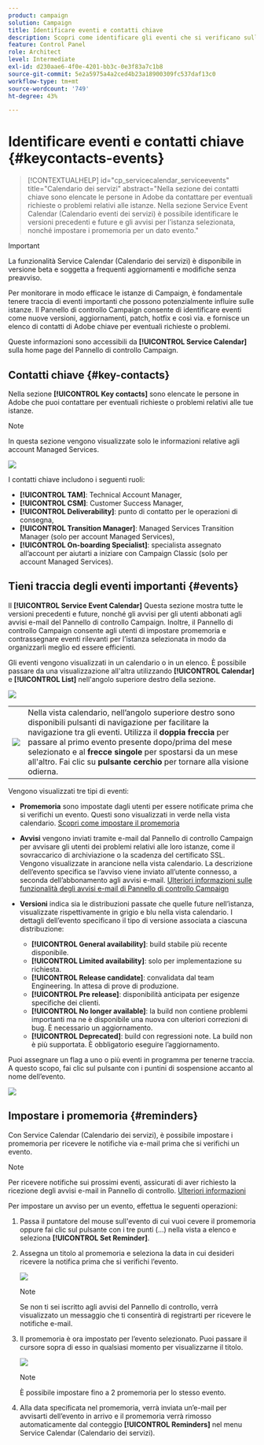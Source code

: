 ```yaml
---
product: campaign
solution: Campaign
title: Identificare eventi e contatti chiave
description: Scopri come identificare gli eventi che si verificano sulle istanze e i contatti chiave in Adobe.
feature: Control Panel
role: Architect
level: Intermediate
exl-id: d230aae6-4f0e-4201-bb3c-0e3f83a7c1b8
source-git-commit: 5e2a5975a4a2ced4b23a18900309fc537daf13c0
workflow-type: tm+mt
source-wordcount: '749'
ht-degree: 43%

---
```


# Identificare eventi e contatti chiave {#keycontacts-events}

>[!CONTEXTUALHELP]
>id="cp_servicecalendar_serviceevents"
>title="Calendario dei servizi"
>abstract="Nella sezione dei contatti chiave sono elencate le persone in Adobe da contattare per eventuali richieste o problemi relativi alle istanze. Nella sezione Service Event Calendar (Calendario eventi dei servizi) è possibile identificare le versioni precedenti e future e gli avvisi per l’istanza selezionata, nonché impostare i promemoria per un dato evento."

>[!IMPORTANT]
>
>La funzionalità Service Calendar (Calendario dei servizi) è disponibile in versione beta e soggetta a frequenti aggiornamenti e modifiche senza preavviso.

Per monitorare in modo efficace le istanze di Campaign, è fondamentale tenere traccia di eventi importanti che possono potenzialmente influire sulle istanze. Il Pannello di controllo Campaign consente di identificare eventi come nuove versioni, aggiornamenti, patch, hotfix e così via. e fornisce un elenco di contatti di Adobe chiave per eventuali richieste o problemi.

Queste informazioni sono accessibili da **[!UICONTROL Service Calendar]** sulla home page del Pannello di controllo Campaign.

## Contatti chiave {#key-contacts}

Nella sezione **[!UICONTROL Key contacts]** sono elencate le persone in Adobe che puoi contattare per eventuali richieste o problemi relativi alle tue istanze.

>[!NOTE]
>
>In questa sezione vengono visualizzate solo le informazioni relative agli account Managed Services.

![](assets/service-events-contacts.png)

I contatti chiave includono i seguenti ruoli:

* **[!UICONTROL TAM]**: Technical Account Manager,
* **[!UICONTROL CSM]**: Customer Success Manager,
* **[!UICONTROL Deliverability]**: punto di contatto per le operazioni di consegna,
* **[!UICONTROL Transition Manager]**: Managed Services Transition Manager (solo per account Managed Services),
* **[!UICONTROL On-boarding Specialist]**: specialista assegnato all’account per aiutarti a iniziare con Campaign Classic (solo per account Managed Services).

## Tieni traccia degli eventi importanti {#events}

Il **[!UICONTROL Service Event Calendar]** Questa sezione mostra tutte le versioni precedenti e future, nonché gli avvisi per gli utenti abbonati agli avvisi e-mail del Pannello di controllo Campaign. Inoltre, il Pannello di controllo Campaign consente agli utenti di impostare promemoria e contrassegnare eventi rilevanti per l’istanza selezionata in modo da organizzarli meglio ed essere efficienti.

Gli eventi vengono visualizzati in un calendario o in un elenco. È possibile passare da una visualizzazione all&#39;altra utilizzando **[!UICONTROL Calendar]** e **[!UICONTROL List]** nell&#39;angolo superiore destro della sezione.

![](assets/service-events-calendar.png)

<table><tr style="border: 0;">
<td><img src="assets/do-not-localize/nav-buttons.png">
</td><td>Nella vista calendario, nell’angolo superiore destro sono disponibili pulsanti di navigazione per facilitare la navigazione tra gli eventi. Utilizza il <b>doppia freccia</b> per passare al primo evento presente dopo/prima del mese selezionato e al <b>frecce singole</b> per spostarsi da un mese all'altro. Fai clic su <b>pulsante cerchio</b> per tornare alla visione odierna.</td>
</tr></table>

Vengono visualizzati tre tipi di eventi:

* **Promemoria** sono impostate dagli utenti per essere notificate prima che si verifichi un evento. Questi sono visualizzati in verde nella vista calendario. [Scopri come impostare il promemoria](#reminders)
* **Avvisi** vengono inviati tramite e-mail dal Pannello di controllo Campaign per avvisare gli utenti dei problemi relativi alle loro istanze, come il sovraccarico di archiviazione o la scadenza del certificato SSL. Vengono visualizzate in arancione nella vista calendario. La descrizione dell’evento specifica se l’avviso viene inviato all’utente connesso, a seconda dell’abbonamento agli avvisi e-mail. [Ulteriori informazioni sulle funzionalità degli avvisi e-mail di Pannello di controllo Campaign](../performance-monitoring/using/email-alerting.md)

* **Versioni** indica sia le distribuzioni passate che quelle future nell’istanza, visualizzate rispettivamente in grigio e blu nella vista calendario. I dettagli dell’evento specificano il tipo di versione associata a ciascuna distribuzione:

   * **[!UICONTROL General availability]**: build stabile più recente disponibile.
   * **[!UICONTROL Limited availability]**: solo per implementazione su richiesta.
   * **[!UICONTROL Release candidate]**: convalidata dal team Engineering. In attesa di prove di produzione.
   * **[!UICONTROL Pre release]**: disponibilità anticipata per esigenze specifiche dei clienti.
   * **[!UICONTROL No longer available]**: la build non contiene problemi importanti ma ne è disponibile una nuova con ulteriori correzioni di bug. È necessario un aggiornamento.
   * **[!UICONTROL Deprecated]**: build con regressioni note. La build non è più supportata. È obbligatorio eseguire l’aggiornamento.

Puoi assegnare un flag a uno o più eventi in programma per tenerne traccia. A questo scopo, fai clic sul pulsante con i puntini di sospensione accanto al nome dell’evento.

![](assets/service-events-flag.png)

## Impostare i promemoria {#reminders}

Con Service Calendar (Calendario dei servizi), è possibile impostare i promemoria per ricevere le notifiche via e-mail prima che si verifichi un evento.

>[!NOTE]
>
>Per ricevere notifiche sui prossimi eventi, assicurati di aver richiesto la ricezione degli avvisi e-mail in Pannello di controllo. [Ulteriori informazioni](../performance-monitoring/using/email-alerting.md)

Per impostare un avviso per un evento, effettua le seguenti operazioni:

1. Passa il puntatore del mouse sull&#39;evento di cui vuoi cevere il promemoria oppure fai clic sul pulsante con i tre punti (...) nella vista a elenco e seleziona **[!UICONTROL Set Reminder]**.

1. Assegna un titolo al promemoria e seleziona la data in cui desideri ricevere la notifica prima che si verifichi l’evento.

   ![](assets/service-events-set-reminder.png)

   >[!NOTE]
   >
   >Se non ti sei iscritto agli avvisi del Pannello di controllo, verrà visualizzato un messaggio che ti consentirà di registrarti per ricevere le notifiche e-mail.

1. Il promemoria è ora impostato per l’evento selezionato. Puoi passare il cursore sopra di esso in qualsiasi momento per visualizzarne il titolo.

   ![](assets/service-events-reminder.png)

   >[!NOTE]
   >
   >È possibile impostare fino a 2 promemoria per lo stesso evento.

1. Alla data specificata nel promemoria, verrà inviata un’e-mail per avvisarti dell’evento in arrivo e il promemoria verrà rimosso automaticamente dal conteggio **[!UICONTROL Reminders]** nel menu Service Calendar (Calendario dei servizi).
